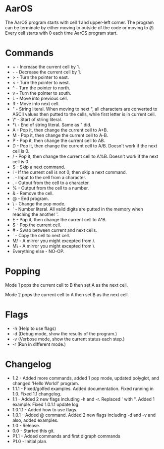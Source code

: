 # AarOS

The AarOS program starts with cell 1 and upper-left corner. The program can be terminate by either moving to outside of the code or moving to @. Every cell starts with 0 each time AarOS program start.

# Commands

* \+ - Increase the current cell by 1.
* \- - Decrease the current cell by 1.
* \> - Turn the pointer to east.
* < - Turn the pointer to west.
* ^ - Turn the pointer to north.
* v - Turn the pointer to south.
* L - Move into previous cell.
* R - Move into next cell.
* " - String literal. When moving to next ", all characters are converted to ASCII values then putted to the cells, while first letter is in current cell.
* \\* - Start of string literal.
* *\\ - End of string literal. Same as " did.
* A - Pop it, then change the current cell to A+B.
* M - Pop it, then change the current cell to A-B.
* P - Pop it, then change the current cell to AB.
* D - Pop it, then change the current cell to A/B. Doesn't work if the next cell is 0.
* / - Pop it, then change the current cell to A%B. Doesn't work if the next cell is 0.
* S - Skip a next command.
* I - If the current cell is not 0, then skip a next command.
* . - Input to the cell from a character.
* , - Output from the cell to a character.
* % - Output from the cell to a number.
* & - Remove the cell.
* @ - End program.
* \\ - Change the pop mode.
* ' - Number literal. All valid digits are putted in the memory when reaching the another '.
* E - Pop it, then change the current cell to A^B.
* $ - Pop the current cell.
* \# - Swap between current and next cells.
* ` - Copy the cell to next cell.
* M/ - A mirror you might excepted from /.
* M\\ - A mirror you might excepted from \\.
* Everything else - NO-OP.

# Popping
Mode 1 pops the current cell to B then set A as the next cell.

Mode 2 pops the current cell to A then set B as the next cell.

# Flags
* -h (Help to use flags)
* -d (Debug mode, show the results of the program.)
* -v (Verbose mode, show the current status each step.)
* -r (Run in different mode.)

# Changelog
* 1.2 - Added more commands, added 1 pop mode, updated polyglot, and changed 'Hello World!' program.
* 1.1.1 - Fixed/golfed examples. Added documentation. Fixed running in 1.0. Fixed 1.1 changelog.
* 1.1 - Added 2 new flags including -h and -r. Replaced \' with \". Added 1 example. Fixed 1.0.1.1 update log.
* 1.0.1.1 - Added how to use flags.
* 1.0.1 - Added @ command. Added 2 new flags including -d and -v and also, added examples.
* 1.0 - Release.
* 0.0 - Started this git.
* P1.1 - Added commands and first digraph commands
* P1.0 - Initial plan.
